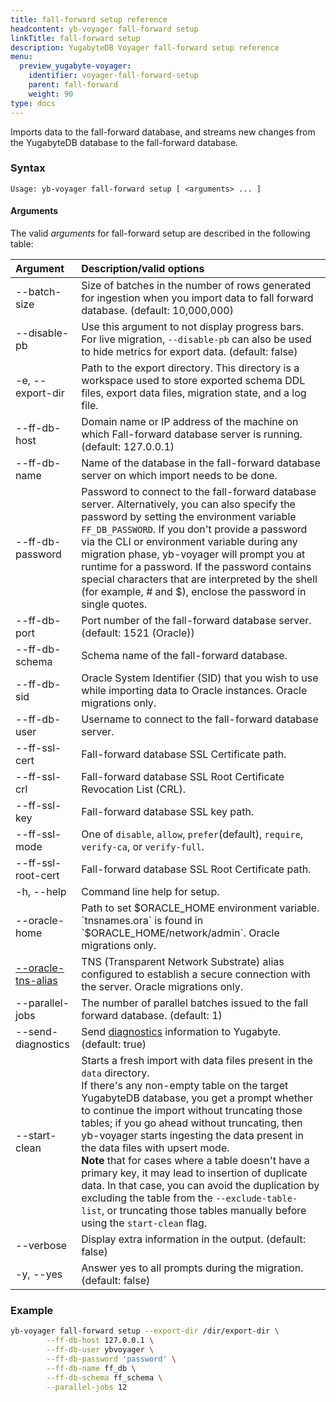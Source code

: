 ```yaml
---
title: fall-forward setup reference
headcontent: yb-voyager fall-forward setup
linkTitle: fall-forward setup
description: YugabyteDB Voyager fall-forward setup reference
menu:
  preview_yugabyte-voyager:
    identifier: voyager-fall-forward-setup
    parent: fall-forward
    weight: 90
type: docs
---
```


Imports data to the fall-forward database, and streams new changes from the YugabyteDB database to the fall-forward database.

### Syntax

```text
Usage: yb-voyager fall-forward setup [ <arguments> ... ]
```

#### Arguments

The valid *arguments* for fall-forward setup are described in the following table:

| Argument | Description/valid options |
| :------- | :------------------------ |
| --batch-size <number> | Size of batches in the number of rows generated for ingestion when you import data to fall forward database. (default: 10,000,000) |
| --disable-pb | Use this argument to not display progress bars. For live migration, `--disable-pb` can also be used to hide metrics for export data. (default: false) |
| -e, --export-dir <path> | Path to the export directory. This directory is a workspace used to store exported schema DDL files, export data files, migration state, and a log file.|
| --ff-db-host <hostname> | Domain name or IP address of the machine on which Fall-forward database server is running. (default: 127.0.0.1) |
| --ff-db-name <name> | Name of the database in the fall-forward database server on which import needs to be done. |
| --ff-db-password <password> | Password to connect to the fall-forward database server. Alternatively, you can also specify the password by setting the environment variable `FF_DB_PASSWORD`. If you don't provide a password via the CLI or environment variable during any migration phase, yb-voyager will prompt you at runtime for a password. If the password contains special characters that are interpreted by the shell (for example, # and $), enclose the password in single quotes. |
| --ff-db-port <port> | Port number of the fall-forward database server. (default: 1521 (Oracle)) |
| --ff-db-schema <schemaName> | Schema name of the fall-forward database. |
| --ff-db-sid <SID> | Oracle System Identifier (SID) that you wish to use while importing data to Oracle instances. Oracle migrations only. |
| --ff-db-user <username>| Username to connect to the fall-forward database server. |
| --ff-ssl-cert <path>| Fall-forward database SSL Certificate path. |
| --ff-ssl-crl <list>| Fall-forward database SSL Root Certificate Revocation List (CRL). |
| --ff-ssl-key <Keypath> | Fall-forward database SSL key path. |
| --ff-ssl-mode <SSLmode>| One of `disable`, `allow`, `prefer`(default), `require`, `verify-ca`, or `verify-full`. |
| --ff-ssl-root-cert | Fall-forward database SSL Root Certificate path. |
| -h, --help | Command line help for setup. |
| --oracle-home <path> | Path to set $ORACLE_HOME environment variable. `tnsnames.ora` is found in `$ORACLE_HOME/network/admin`. Oracle migrations only.|
| [--oracle-tns-alias](../../yb-voyager-cli/#ssl-connectivity) <alias> | TNS (Transparent Network Substrate) alias configured to establish a secure connection with the server. Oracle migrations only. |
| --parallel-jobs <connectionCount> | The number of parallel batches issued to the fall forward database. (default: 1) |
| --send-diagnostics | Send [diagnostics](../../../diagnostics-report/) information to Yugabyte. (default: true) |
| --start-clean | Starts a fresh import with data files present in the `data` directory.<br>If there's any non-empty table on the target YugabyteDB database, you get a prompt whether to continue the import without truncating those tables; if you go ahead without truncating, then yb-voyager starts ingesting the data present in the data files with upsert mode.<br> **Note** that for cases where a table doesn't have a primary key, it may lead to insertion of duplicate data. In that case, you can avoid the duplication by excluding the table from the `--exclude-table-list`, or truncating those tables manually before using the `start-clean` flag. |
| --verbose | Display extra information in the output. (default: false) |
| -y, --yes | Answer yes to all prompts during the migration. (default: false) |

### Example

```sh
yb-voyager fall-forward setup --export-dir /dir/export-dir \
        --ff-db-host 127.0.0.1 \
        --ff-db-user ybvoyager \
        --ff-db-password 'password' \
        --ff-db-name ff_db \
        --ff-db-schema ff_schema \
        --parallel-jobs 12
```
